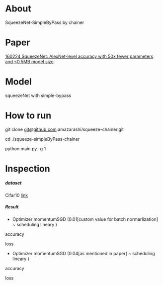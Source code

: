 # About

SqueezeNet-SimpleByPass by chainer

# Paper

[160224 SqueezeNet: AlexNet-level accuracy with 50x fewer parameters and <0.5MB model size](https://arxiv.org/abs/1602.07360)

# Model

squeezeNet with simple-bypass

# How to run
git clone git@github.com:amazarashi/squeeze-chainer.git

cd ./squeeze-simpleByPass-chainer

python main.py -g 1

# Inspection

##### dataset
 Cifar10 [link](https://www.cs.toronto.edu/~kriz/cifar.html)

##### Result

- Optimizer momentumSGD (0.01[custom value for batch normarlization] ~ scheduling lineary )

accuracy
[](https://github.com/amazarashi/squeeze-simpleByPass-chainer/blob/develop/result/0.01/accuracy.png)

loss
[](https://github.com/amazarashi/squeeze-simpleByPass-chainer/blob/develop/result/0.01/loss.png)

- Optimizer momentumSGD (0.04[as mentioned in paper] ~ scheduling lineary )

accuracy
[](https://github.com/amazarashi/squeeze-simpleByPass-chainer/blob/develop/result/0.02/accuracy.png)

loss
[](https://github.com/amazarashi/squeeze-simpleByPass-chainer/blob/develop/result/0.02/loss.png)
